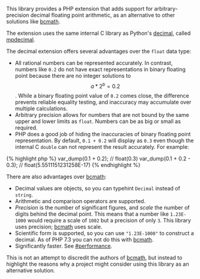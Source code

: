 This library provides a PHP extension that adds support for arbitrary-precision decimal floating point arithmetic, as an alternative to other solutions like [bcmath](http://php.net/manual/en/book.bc.php).

The extension uses the same internal C library as Python's [decimal](https://docs.python.org/3/library/decimal.html), called [mpdecimal](http://www.bytereef.org/mpdecimal/).

The decimal extension offers several advantages over the `float` data type:
- All rational numbers can be represented accurately. In contrast, numbers like `0.2` do not have exact representations in binary floating point because there are no integer solutions to $$a * 2^b = 0.2$$.  While a binary floating point value of `0.2` comes close, the difference prevents reliable equality testing, and inaccuracy may accumulate over multiple calculations.
- Arbitrary precision allows for numbers that are not bound by the same upper and lower limits as `float`. Numbers can be as big or small as required.
- PHP does a good job of hiding the inaccuracies of binary floating point representation. By default, `0.1 + 0.2` will display as `0.3` even though the internal C `double` can not represent the result accurately. For example:

{% highlight php %}
var_dump(0.1 + 0.2);        // float(0.3)
var_dump(0.1 + 0.2 - 0.3);  // float(5.5511151231258E-17)
{% endhighlight %}

There are also advantages over [bcmath](http://php.net/manual/en/book.bc.php):
- Decimal values are objects, so you can typehint `Decimal` instead of `string`.
- Arithmetic and comparison operators are supported.
- *Precision* is the number of significant figures, and *scale* the number of digits behind the decimal point. This means that a number like `1.23E-1000` would require a scale of `1002` but a precision of only `3`. This library uses precision; [bcmath](http://php.net/manual/en/book.bc.php) uses scale.
- Scientific form is supported, so you can use `"1.23E-1000"` to construct a decimal. As of PHP 7.3 you can not do this with [bcmath](http://php.net/manual/en/book.bc.php).
- Significantly faster. See [#performance](#performance).

This is not an attempt to discredit the authors of [bcmath](http://php.net/manual/en/book.bc.php), but instead to highlight the reasons why a project might consider using this library as an alternative solution.



